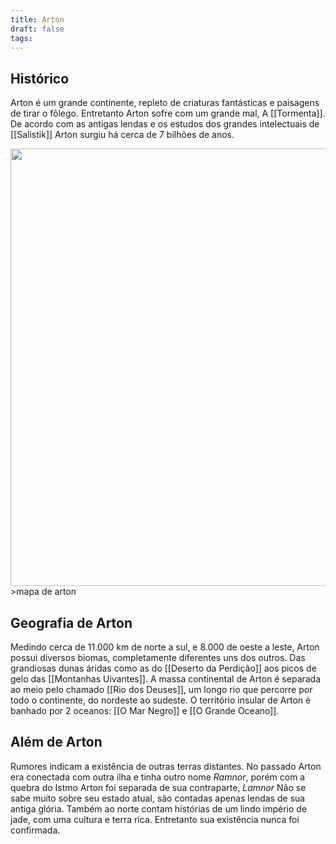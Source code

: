 ```yaml
---
title: Arton
draft: false
tags:
---
```

## Histórico

Arton é um grande continente, repleto de criaturas fantásticas e paisagens de tirar o fôlego. Entretanto Arton sofre com um grande mal, A [[Tormenta]]. 
De acordo com as antigas lendas e os estudos dos grandes intelectuais de [[Salistik]] Arton surgiu há cerca de 7 bilhões de anos.

<img src="https://preview.redd.it/acgreznsj1671.jpg?auto=webp&s=3d3a64eb42449c47aff165e1c37e6abc17171ee7" width="700">
>mapa de arton

## Geografia de Arton

Medindo cerca de 11.000 km de norte a sul, e 8.000 de oeste a leste, Arton possui diversos biomas, completamente diferentes uns dos outros. Das grandiosas dunas áridas como as do [[Deserto da Perdição]] aos picos de gelo das [[Montanhas Uivantes]]. A massa continental de Arton é separada ao meio pelo chamado [[Rio dos Deuses]], um longo rio que percorre por todo o continente, do nordeste ao sudeste. O território insular de Arton é banhado por 2 oceanos: [[O Mar Negro]] e [[O Grande Oceano]].

## Além de Arton

Rumores indicam a existência de outras terras distantes. No passado Arton era conectada com outra ilha e tinha outro nome *Ramnor*, porém com a quebra do Istmo Arton foi separada de sua contraparte, *Lamnor* Não se sabe muito sobre seu estado atual, são contadas apenas lendas de sua antiga glória.
Também ao norte contam histórias de um lindo império de jade, com uma cultura e terra rica. Entretanto sua existência nunca foi confirmada.